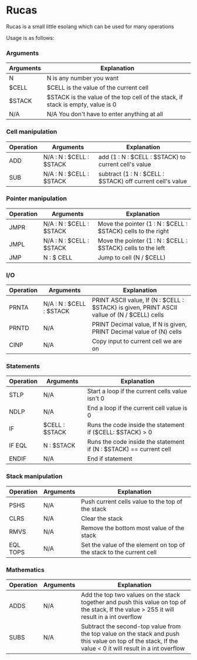 # Rucas
Rucas is a small little esolang which can be used for many operations

Usage is as follows:

### Arguments
| Arguments | Explanation |
| --------- | ----------- |
| N | N is any number you want |
| $CELL | $CELL is the value of the current cell |
| $STACK | $STACK is the value of the top cell of the stack, if stack is empty, value is 0 |
| N/A | N/A You don't have to enter anything at all |

### Cell manipulation
| Operation | Arguments | Explanation |
| ----------- | ----------- | ----------- |
| ADD | N/A : N : $CELL : $STACK | add (1 : N : $CELL : $STACK) to current cell's value |
| SUB | N/A : N : $CELL : $STACK | subtract (1 : N : $CELL : $STACK)  off current cell's value |

### Pointer manipulation
| Operation | Arguments | Explanation |
| ----------- | ----------- | ----------- |
| JMPR | N/A : N : $CELL : $STACK | Move the pointer (1 : N : $CELL : $STACK) cells to the right |
| JMPL | N/A : N : $CELL : $STACK | Move the pointer (1 : N : $CELL : $STACK) cells to the left |
| JMP | N : $ CELL | Jump to cell (N / $CELL) |

### I/O 
| Operation | Arguments | Explanation |
| ----------- | ----------- | ----------- |
| PRNTA | N/A : N : $CELL : $STACK | PRINT ASCII value, If (N : $CELL : $STACK) is given, PRINT ASCII vallue of (N / $CELL) cells |
| PRNTD | N/A | PRINT Decimal value, If N is given, PRINT Decimal value of (N) cells  |
| CINP |  N/A | Copy input to current cell we are on |

### Statements
| Operation | Arguments | Explanation |
| ----------- | ----------- | ----------- |
| STLP | N/A | Start a loop if the current cells value isn't 0  |
| NDLP | N/A | End a loop if the current cell value is 0 |
| IF | $CELL : $STACK | Runs the code inside the statement if ($CELL: $STACK) > 0 |
| IF EQL | N : $STACK | Runs the code inside the statement if (N : $STACK) == current cell |
| ENDIF | N/A | End if statement |


### Stack manipulation
| Operation | Arguments | Explanation |
| ----------- | ----------- | ----------- |
| PSHS | N/A | Push current cells value to the top of the stack  |
| CLRS | N/A | Clear the stack |
| RMVS | N/A | Remove the bottom most value of the stack |
| EQL TOPS | N/A | Set the value of the element on top of the stack to the current cell |

### Mathematics
| Operation | Arguments | Explanation |
| ----------- | ----------- | ----------- |
| ADDS | N/A | Add the top two values on the stack together and push this value on top of the stack, If the value > 255 it will result in a int overflow  |
| SUBS | N/A | Subtract the second-top value from the top value on the stack and push this value on top of the stack, If the value < 0 it will result in a int overflow   |

